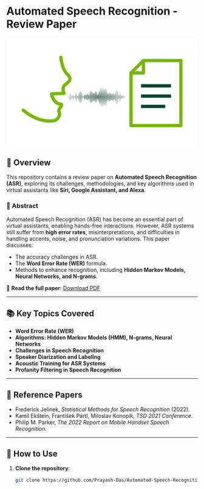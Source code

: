 # Automated Speech Recognition - Review Paper

![ASR](pic.png)

## 📄 Overview
This repository contains a review paper on **Automated Speech Recognition (ASR)**, exploring its challenges, methodologies, and key algorithms used in virtual assistants like **Siri, Google Assistant, and Alexa**.

### 📌 Abstract
Automated Speech Recognition (ASR) has become an essential part of virtual assistants, enabling hands-free interactions. However, ASR systems still suffer from **high error rates**, misinterpretations, and difficulties in handling accents, noise, and pronunciation variations. This paper discusses:
- The accuracy challenges in ASR.
- The **Word Error Rate (WER)** formula.
- Methods to enhance recognition, including **Hidden Markov Models, Neural Networks, and N-grams**.

📄 **Read the full paper**: [Download PDF](Automated-Speech-Recognition_Review.pdf)

---

## 📚 Key Topics Covered
- **Word Error Rate (WER)**
- **Algorithms: Hidden Markov Models (HMM), N-grams, Neural Networks**
- **Challenges in Speech Recognition**
- **Speaker Diarization and Labeling**
- **Acoustic Training for ASR Systems**
- **Profanity Filtering in Speech Recognition**

---

## 📖 Reference Papers
- Frederick Jelinek, *Statistical Methods for Speech Recognition* (2022).
- Kamil Ekštein, František Pártl, Miloslav Konopík, *TSD 2021 Conference*.
- Philip M. Parker, *The 2022 Report on Mobile Handset Speech Recognition*.

---

## 🚀 How to Use
1. **Clone the repository**:
   ```bash
   git clone https://github.com/Prayash-Das/Automated-Speech-Recognition-Review.git
